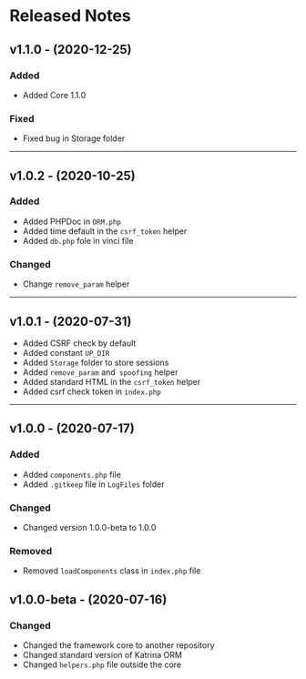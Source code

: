 # Released Notes

## v1.1.0 - (2020-12-25)

### Added

- Added Core 1.1.0

### Fixed

- Fixed bug in Storage folder

--------------------------------------------------------------------

## v1.0.2 - (2020-10-25)

### Added

- Added PHPDoc in `ORM.php`
- Added time default in the `csrf_token` helper
- Added `db.php` fole in vinci file

### Changed

- Change `remove_param` helper

--------------------------------------------------------------------

## v1.0.1 - (2020-07-31)

- Added CSRF check by default
- Added constant `UP_DIR`
- Added `Storage` folder to store sessions
- Added `remove_param` and` spoofing` helper
- Added standard HTML in the `csrf_token` helper
- Added csrf check token in `index.php`
--------------------------------------------------------------------
## v1.0.0 - (2020-07-17)

### Added

- Added `components.php` file
- Added `.gitkeep` file in `LogFiles` folder

### Changed

- Changed version 1.0.0-beta to 1.0.0

### Removed

- Removed `loadComponents` class in `index.php` file

## v1.0.0-beta - (2020-07-16)

### Changed

- Changed the framework core to another repository
- Changed standard version of Katrina ORM
- Changed `helpers.php` file outside the core